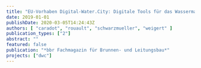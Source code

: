 ```yaml
---
title: "EU-Vorhaben Digital-Water.City: Digitale Tools für das Wassermanagement"
date: 2019-01-01
publishDate: 2020-03-05T14:24:43Z
authors: [ "caradot", "rouault", "schwarzmueller", "weigert" ]
publication_types: ["2"]
abstract: ""
featured: false
publication: "*bbr Fachmagazin für Brunnen- und Leitungsbau*"
projects: ["dwc"]
---
```


